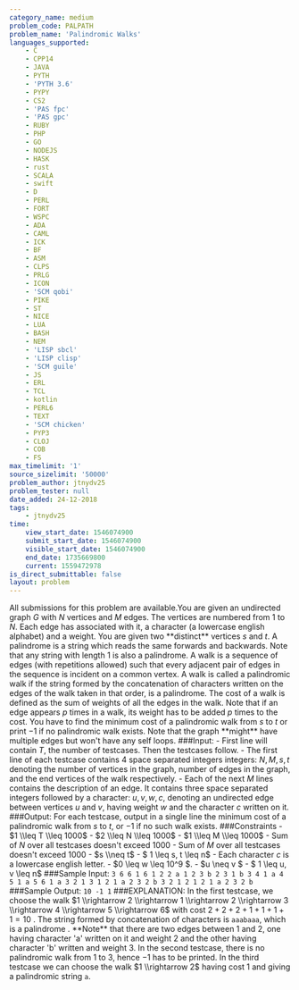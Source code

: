 ```yaml
---
category_name: medium
problem_code: PALPATH
problem_name: 'Palindromic Walks'
languages_supported:
    - C
    - CPP14
    - JAVA
    - PYTH
    - 'PYTH 3.6'
    - PYPY
    - CS2
    - 'PAS fpc'
    - 'PAS gpc'
    - RUBY
    - PHP
    - GO
    - NODEJS
    - HASK
    - rust
    - SCALA
    - swift
    - D
    - PERL
    - FORT
    - WSPC
    - ADA
    - CAML
    - ICK
    - BF
    - ASM
    - CLPS
    - PRLG
    - ICON
    - 'SCM qobi'
    - PIKE
    - ST
    - NICE
    - LUA
    - BASH
    - NEM
    - 'LISP sbcl'
    - 'LISP clisp'
    - 'SCM guile'
    - JS
    - ERL
    - TCL
    - kotlin
    - PERL6
    - TEXT
    - 'SCM chicken'
    - PYP3
    - CLOJ
    - COB
    - FS
max_timelimit: '1'
source_sizelimit: '50000'
problem_author: jtnydv25
problem_tester: null
date_added: 24-12-2018
tags:
    - jtnydv25
time:
    view_start_date: 1546074900
    submit_start_date: 1546074900
    visible_start_date: 1546074900
    end_date: 1735669800
    current: 1559472978
is_direct_submittable: false
layout: problem
---
```

All submissions for this problem are available.You are given an undirected graph $G$ with $N$ vertices and $M$ edges. The vertices are numbered from 1 to $N$. Each edge has associated with it, a character (a lowercase english alphabet) and a weight. You are given two \*\*distinct\*\* vertices $s$ and $t$. A palindrome is a string which reads the same forwards and backwards. Note that any string with length $1$ is also a palindrome. A walk is a sequence of edges (with repetitions allowed) such that every adjacent pair of edges in the sequence is incident on a common vertex. A walk is called a palindromic walk if the string formed by the concatenation of characters written on the edges of the walk taken in that order, is a palindrome. The cost of a walk is defined as the sum of weights of all the edges in the walk. Note that if an edge appears $p$ times in a walk, its weight has to be added $p$ times to the cost. You have to find the minimum cost of a palindromic walk from $s$ to $t$ or print $-1$ if no palindromic walk exists. Note that the graph \*\*might\*\* have multiple edges but won't have any self loops. ###Input: - First line will contain $T$, the number of testcases. Then the testcases follow. - The first line of each testcase contains $4$ space separated integers integers: $N, M, s, t$ denoting the number of vertices in the graph, number of edges in the graph, and the end vertices of the walk respectively. - Each of the next $M$ lines contains the description of an edge. It contains three space separated integers followed by a character: $u, v, w, c$, denoting an undirected edge between vertices $u$ and $v$, having weight $w$ and the character $c$ written on it. ###Output: For each testcase, output in a single line the minimum cost of a palindromic walk from $s$ to $t$, or $-1$ if no such walk exists. ###Constraints - $1 \\leq T \\leq 1000$ - $2 \\leq N \\leq 1000$ - $1 \\leq M \\leq 1000$ - Sum of $N$ over all testcases doesn't exceed $1000$ - Sum of $M$ over all testcases doesn't exceed $1000$ - $s \\neq t$ - $ 1 \\leq s, t \\leq n$ - Each character $c$ is a lowercase english letter. - $0 \\leq w \\leq 10^9 $. - $u \\neq v $ - $ 1 \\leq u, v \\leq n$ ###Sample Input: ``` 3 6 6 1 6 1 2 2 a 1 2 3 b 2 3 1 b 3 4 1 a 4 5 1 a 5 6 1 a 3 2 1 3 1 2 1 a 2 3 2 b 3 2 1 2 1 2 1 a 2 3 2 b ``` ###Sample Output: ``` 10 -1 1 ``` ###EXPLANATION: In the first testcase, we choose the walk $1 \\rightarrow 2 \\rightarrow 1 \\rightarrow 2 \\rightarrow 3 \\rightarrow 4 \\rightarrow 5 \\rightarrow 6$ with cost $2 + 2 + 2 + 1 + 1 + 1 + 1 = 10$ . The string formed by concatenation of characters is `aaabaaa`, which is a palindrome . \*\*Note\*\* that there are two edges between $1$ and $2$, one having character 'a' written on it and weight $2$ and the other having character 'b' written and weight $3$. In the second testcase, there is no palindromic walk from $1$ to $3$, hence $-1$ has to be printed. In the third testcase we can choose the walk $1 \\rightarrow 2$ having cost $1$ and giving a palindromic string `a`.
